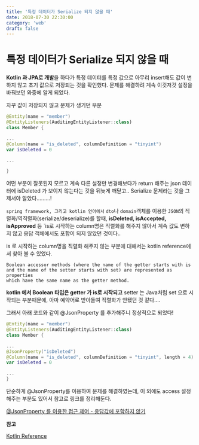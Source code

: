 ```yaml
---
title: '특정 데이터가 Serialize 되지 않을 때'
date: 2018-07-30 22:30:00
category: 'web'
draft: false
---
```


# 특정 데이터가 Serialize 되지 않을 때

**Kotlin 과 JPA로 개발**을 하다가 특정 데이터를 특정 값으로 아무리 insert해도 값이 변하지 않고 초기 값으로 저장되는 것을 확인했다. 문제를 해결하려 계속 이것저것 설정을 바꿔보던 와중에 알게 되었다.

자꾸 값이 저장되지 않고 문제가 생기던 부분

```kotlin
@Entity(name = "member")
@EntityListeners(AuditingEntityListener::class)
class Member {

...
@Column(name = "is_deleted", columnDefinition = "tinyint")
var isDeleted = 0

...

}
```

어떤 부분이 잘못된지 모르고 계속 다른 설정만 변경해보다가 return 해주는 json 데이터에 isDeleted 가 보이지 않는다는 것을 뒤늦게 깨닫고.. Serialize 문제라는 것을 그제서야 알았다.........!

`spring framework, 그리고 kotlin 언어에서` `dto`나 `domain`객체를 이용한 `JSON`의 직렬화/역직렬화(serialize/deserialize)를 할때, **isDeleted, isAccepted, isApproved** 등 `is로 시작하는 column명은 직렬화를 해주지 않아서 계속 값도 변하지 않고 응답 객체에서도 포함이 되지 않았던 것이다..

is 로 시작하는 column명을 직렬화 해주지 않는 부분에 대해서는 kotlin reference에서 찾아 볼 수 있었다.

```
Boolean accessor methods (where the name of the getter starts with is
and the name of the setter starts with set) are represented as properties
which have the same name as the getter method.
```

**kotlin 에서 Boolean 타입은 getter 가 is로 시작되고** setter 는 Java처럼 set 으로 시작되는 부분때문에,
아마 예약어로 받아들여 직렬화가 안됐던 것 같다....

그래서 아래 코드와 같이 @JsonProperty 를 추가해주니 정상적으로 되었다!

```kotlin
@Entity(name = "member")
@EntityListeners(AuditingEntityListener::class)
class Member {

...
@JsonProperty("isDeleted")
@Column(name = "is_deleted", columnDefinition = "tinyint", length = 4)
var isDeleted = 0

...
}
```

단순하게 @JsonProperty를 이용하여 문제를 해결하였는데, 이 외에도 access 설정해주는 부분도 있어서 참고로 링크를 정리해둔다.

[@JsonProperty 를 이용한 접근 제어 - 응답값에 포함하지 않기](http://eglowc.tistory.com/28)

**참고**

[Kotlin Reference](http://kotlinlang.org/docs/reference/java-interop.html)
